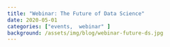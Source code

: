 ```yaml
---
title: "Webinar: The Future of Data Science"
date: 2020-05-01
categories: ["events,  webinar" ]
background: /assets/img/blog/webinar-future-ds.jpg
---
```



